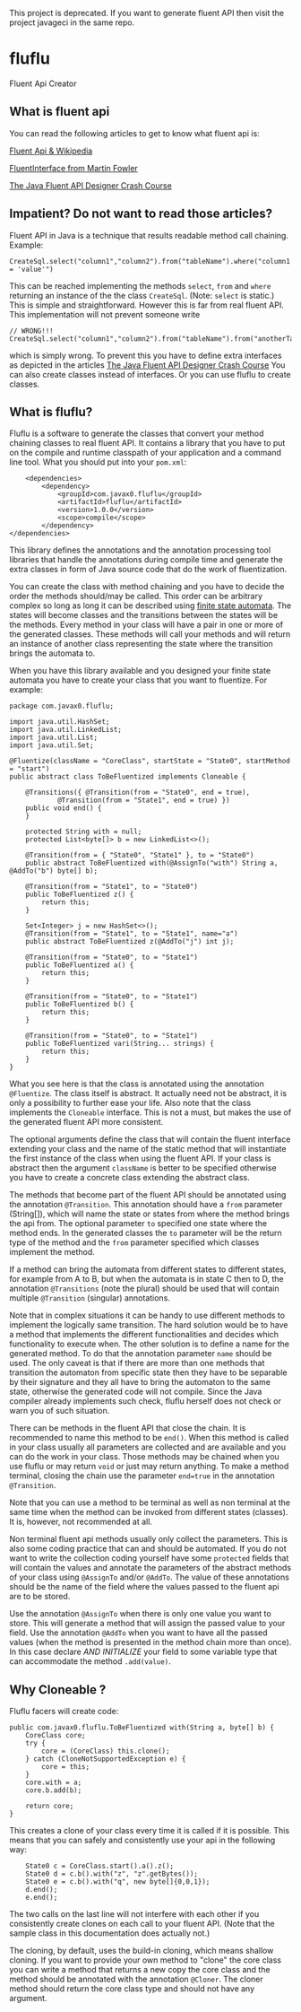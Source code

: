 This project is deprecated. If you want to generate fluent API then visit the project javageci in the same repo.

fluflu
======

Fluent Api Creator

## What is fluent api

You can read the following articles to get to know what fluent api is:

[Fluent Api & Wikipedia](http://en.wikipedia.org/wiki/Fluent_interface)

[FluentInterface from Martin Fowler](http://martinfowler.com/bliki/FluentInterface.html)

[The Java Fluent API Designer Crash Course](http://java.dzone.com/articles/java-fluent-api-designer-crash)

## Impatient? Do not want to read those articles?

Fluent API in Java is a technique that results readable method call chaining. Example:


    CreateSql.select("column1","column2").from("tableName").where("column1 = 'value'")

This can be reached implementing the methods `select`, `from` and `where` returning an instance of the the class `CreateSql`. (Note: `select` is static.) This is simple and straightforward. However this is far from real fluent API. This implementation will not prevent someone write

    // WRONG!!!
    CreateSql.select("column1","column2").from("tableName").from("anotherTable")    

which is simply wrong. To prevent this you have to define extra interfaces as depicted in the articles [The Java Fluent API Designer Crash Course](http://java.dzone.com/articles/java-fluent-api-designer-crash) You can also create classes instead of interfaces. Or you can use fluflu to create classes.

## What is fluflu?

Fluflu is a software to generate the classes that convert your method chaining classes to real fluent API. It contains a library that you have to put on the compile and runtime classpath of your application and a command line tool. What you should put into your `pom.xml`:


    	<dependencies>
		    <dependency>
			    <groupId>com.javax0.fluflu</groupId>
			    <artifactId>fluflu</artifactId>
			    <version>1.0.0</version>
			    <scope>compile</scope>
		    </dependency>
    </dependencies>
	
This library defines the annotations and the annotation processing tool libraries that handle the annotations during compile time and generate the extra classes in form of Java source code that do the work of fluentization.

You can create the class with method chaining and you have to decide the order the methods should/may be called. This order can be arbitrary complex so long as long it can be described using [finite state automata](http://en.wikipedia.org/wiki/Finite-state_machine). The states will become classes and the transitions between the states will be the methods. Every method in your class will have a pair in one or more of the generated classes. These methods will call your methods and will return an instance of another class representing the state where the transition brings the automata to.

When you have this library available and you designed your finite state automata you have to create your class that you want to fluentize. For example:

    package com.javax0.fluflu;
    
    import java.util.HashSet;
    import java.util.LinkedList;
    import java.util.List;
    import java.util.Set;
    
    @Fluentize(className = "CoreClass", startState = "State0", startMethod = "start")
    public abstract class ToBeFluentized implements Cloneable {
    
    	@Transitions({ @Transition(from = "State0", end = true),
    			@Transition(from = "State1", end = true) })
    	public void end() {
    	}
    
    	protected String with = null;
    	protected List<byte[]> b = new LinkedList<>();
    
    	@Transition(from = { "State0", "State1" }, to = "State0")
    	public abstract ToBeFluentized with(@AssignTo("with") String a, @AddTo("b") byte[] b);
    
    	@Transition(from = "State1", to = "State0")
    	public ToBeFluentized z() {
    		return this;
    	}
    
    	Set<Integer> j = new HashSet<>(); 
    	@Transition(from = "State1", to = "State1", name="a")
    	public abstract ToBeFluentized z(@AddTo("j") int j);
    
    	@Transition(from = "State0", to = "State1")
    	public ToBeFluentized a() {
    		return this;
    	}
    
    	@Transition(from = "State0", to = "State1")
    	public ToBeFluentized b() {
    		return this;
    	}
    
    	@Transition(from = "State0", to = "State1")
    	public ToBeFluentized vari(String... strings) {
    		return this;
    	}
    }

What you see here is that the class is annotated using the annotation `@Fluentize`. The class itself is abstract. It actually need not be abstract, it is only a possibility to further ease your life. Also note that the class implements the `Cloneable` interface. This is not a must, but makes the use of the generated fluent API more consistent.

The optional arguments define the class that will contain the fluent interface extending your class and the name of the static method that will instantiate the first instance of the class when using the fluent API. If your class is abstract then the argument `className` is better to be specified otherwise you have to create a concrete class extending the abstract class.

The methods that become part of the fluent API should be annotated using the annotation `@Transition`. This annotation should have a `from` parameter (String[]), which will name the state or states from where the method brings the api from. The optional parameter `to` specified one state where the method ends. In the generated classes the `to` parameter will be the return type of the method and the `from` parameter specified which classes implement the method.

If a method can bring the automata from different states to different states, for example from A to B, but when the automata is in state C then to D, the annotation `@Transitions` (note the plural) should be used that will contain multiple `@Transition` (singular) annotations.

Note that in complex situations it can be handy to use different methods to implement the logically same transition. The hard solution would be to have a method that implements the different functionalities and decides which functionality to execute when. The other solution is to define a name for the generated method. To do that the annotation parameter `name` should be used. The only caveat is that if there are more than one methods that transition the automaton from specific state then they have to be separable by their signature and they all have to bring the automaton to the same state, otherwise the generated code will not compile. Since the Java compiler already implements such check, fluflu herself does not check or warn you of such situation.

There can be methods in the fluent API that close the chain. It is recommended to name this method to be `end()`. When this method is called in your class usually all parameters are collected and are available and you can do the work in your class. Those methods may be chained when you use fluflu or may return `void` or just may return anything. To make a method terminal, closing the chain use the parameter `end=true` in the annotation `@Transition`.

Note that you can use a method to be terminal as well as non terminal at the same time when the method can be invoked from different states (classes). It is, however, not recommended at all.

Non terminal fluent api methods usually only collect the parameters. This is also some coding practice that can and should be automated. If you do not want to write the collection coding yourself have some `protected` fields that will contain the values and annotate the parameters of the abstract methods of your class using `@AssignTo` and/or `@AddTo`. The value of these annotations should be the name of the field where the values passed to the fluent api are to be stored.

Use the annotation `@AssignTo` when there is only one value you want to store. This will generate a method that will assign the passed value to your field. Use the annotation `@AddTo` when you want to have all the passed values (when the method is presented in the method chain more than once). In this case declare *AND INITIALIZE* your field to some variable type that can accommodate the method `.add(value)`.

## Why Cloneable ?

Fluflu facers will create code:

	public com.javax0.fluflu.ToBeFluentized with(String a, byte[] b) {
		CoreClass core;
		try {
			core = (CoreClass) this.clone();
		} catch (CloneNotSupportedException e) {
			core = this;
		}
		core.with = a;
		core.b.add(b);

		return core;
	}
	
This creates a clone of your class every time it is called if it is possible. This means that you can safely and consistently use your api in the following way:


  		State0 c = CoreClass.start().a().z();
		State0 d = c.b().with("z", "z".getBytes());
		State0 e = c.b().with("q", new byte[]{0,0,1});
		d.end();
		e.end();
		
The two calls on the last line will not interfere with each other if you consistently create clones on each call to your fluent API. (Note that the sample class in this documentation does actually not.)

The cloning, by default, uses the build-in cloning, which means shallow cloning. If you want to provide your own method to "clone" the core class you can write a method that returns a new copy the core class and the method should be annotated with the annotation `@Cloner`. The cloner method should return the core class type and should not have any argument.










